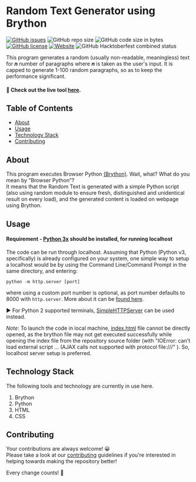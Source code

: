 # Random Text Generator using Brython

[![GitHub issues](https://img.shields.io/github/issues/Git-Harshit/Random_Text_Generator-Brython?style=for-the-badge)](https://github.com/Git-Harshit/Random_Text_Generator-Brython/issues)
![GitHub repo size](https://img.shields.io/github/repo-size/Git-Harshit/Random_Text_Generator-Brython?style=for-the-badge)
![GitHub code size in bytes](https://img.shields.io/github/languages/code-size/Git-Harshit/Random_Text_Generator-Brython?style=for-the-badge)
[![GitHub license](https://img.shields.io/github/license/Git-Harshit/Random_Text_Generator-Brython?style=for-the-badge)](https://github.com/Git-Harshit/Random_Text_Generator-Brython/blob/master/LICENSE)
[![Website](https://img.shields.io/website?style=for-the-badge&url=https%3A%2F%2Fgit-harshit.github.io%2FRandom_Text_Generator-Brython%2F)](https://git-harshit.github.io/Random_Text_Generator-Brython/)
![GitHub Hacktoberfest combined status](https://img.shields.io/github/hacktoberfest/2020/Git-Harshit/Random_Text_Generator-Brython?style=for-the-badge)

This program generates a random (usually non-readable, meaningless) text for ***n*** number of paragraphs where ***n*** is taken as the user's input. It is capped to generate 1-100 random paragraphs, so as to keep the performance significant. 

#### 🚀 Check out the live tool [here](https://git-harshit.github.io/Random_Text_Generator-Brython/).

## Table of Contents

- [About](#about)
- [Usage](#usage)
- [Technology Stack](#technology-stack)
- [Contributing](#contributing)

## About 

This program executes Browser Python [(Brython)](https://brython.info/). Wait, what? What do you mean by “Browser Python”? <br />
It means that the Random Text is generated with a simple Python script (also using random module to ensure fresh, distinguished and unidentical result on every load), and the generated content is loaded on webpage using Brython.

## Usage 

#### Requirement - [Python 3x](https://www.python.org/downloads/) should be installed, for running localhost

The code can be run through localhost. Assuming that Python (Python v3, specifically) is already configured on your system, one simple way to setup a localhost would be by using the Command Line/Command Prompt in the same directory, and entering:

```
python -m http.server [port]
``` 

where using a custom port number is optional, as port number defaults to 8000 with `http.server`. More about it can be [found here](https://docs.python.org/3/library/http.server.html).

▶ For Python 2 supported terminals, [SimpleHTTPServer](https://docs.python.org/2/library/simplehttpserver.html) can be used instead.

_Note_: To launch the code in local machine, [index.html](./index.html) file cannot be directly opened, as the brython file may not get executed successfully while opening the index file from the repository source folder (with "IOError: can't load external script ... (AJAX calls not supported with protocol file:///" ). So, localhost server setup is preferred.

## Technology Stack

The following tools and technology are currently in use here.

1. Brython
2. Python
3. HTML
4. CSS

## Contributing

Your contributions are always welcome! 😀 <br/>
Please take a look at our [contributing](./Contributing.md) guidelines if you're interested in helping towards making the repository better!

Every change counts! 🔄
